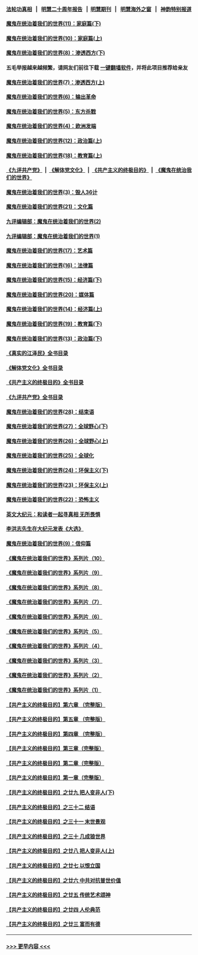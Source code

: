 #### [法轮功真相](https://github.com/gfw-breaker/truth/blob/master/README.md?t=0) &nbsp;&nbsp;|&nbsp;&nbsp; [明慧二十周年报告](https://github.com/gfw-breaker/mh-reports/blob/master/README.md?t=0) &nbsp;&nbsp;|&nbsp;&nbsp;[明慧期刊](https://github.com/gfw-breaker/mh-qikan) &nbsp;&nbsp;|&nbsp;&nbsp; [明慧海外之窗](https://github.com/gfw-breaker/mh-news/blob/master/README.md?t=0) &nbsp;&nbsp;|&nbsp;&nbsp; [神韵特别报道](https://github.com/gfw-breaker/mh-news/blob/master/shenyun.md?t=0)
#### [魔鬼在统治着我们的世界(11)：家庭篇(下)](../pages/nsc422/n10440961.md?t=12182050) 
#### [魔鬼在统治着我们的世界(10)：家庭篇(上)](../pages/nsc422/n10435448.md?t=12182050) 
#### [魔鬼在统治着我们的世界(8)：渗透西方(下)](../pages/nsc422/n10429603.md?t=12182050) 
#### 五毛举报越来越频繁，请网友们前往下载 [一键翻墙软件](https://github.com/gfw-breaker/ssr-accounts)，并将此项目推荐给亲友
#### [魔鬼在统治着我们的世界(7)：渗透西方(上)](../pages/nsc422/n10426013.md?t=12182050) 
#### [魔鬼在统治着我们的世界(6)：输出革命](../pages/nsc422/n10421536.md?t=12182050) 
#### [魔鬼在统治着我们的世界(5)：东方杀戮](../pages/nsc422/n10417707.md?t=12182050) 
#### [魔鬼在统治着我们的世界(4)：欧洲发端](../pages/nsc422/n10414890.md?t=12182050) 
#### [魔鬼在统治着我们的世界(12)：政治篇(上)](../pages/nsc422/n10444576.md?t=12182050) 
#### [魔鬼在统治着我们的世界(18)：教育篇(上)](../pages/nsc422/n10526970.md?t=12182050) 
#### [《九评共产党》](https://github.com/begood0513/9ping.md/blob/master/README.md) &nbsp;|&nbsp; [《解体党文化》](../../../../jtdwh.md/blob/master/README.md)  &nbsp;|&nbsp; [《共产主义的终极目的》](../../../../gczydzjmd.md/blob/master/README.md) &nbsp;|&nbsp; [《魔鬼在统治我们的世界》](../../../../mgztzwmdsj.md/blob/master/README.md) 
#### [魔鬼在统治着我们的世界(3)：毁人36计](../pages/nsc422/n10411583.md?t=12182050) 
#### [魔鬼在统治着我们的世界(21)：文化篇](../pages/nsc422/n10597706.md?t=12182050) 
#### [九评编辑部：魔鬼在统治着我们的世界(2)](../pages/nsc422/n10410036.md?t=12182050) 
#### [九评编辑部：魔鬼在统治着我们的世界(1)](../pages/nsc422/n10406825.md?t=12182050) 
#### [魔鬼在统治着我们的世界(17)：艺术篇](../pages/nsc422/n10499093.md?t=12182050) 
#### [魔鬼在统治着我们的世界(16)：法律篇](../pages/nsc422/n10485969.md?t=12182050) 
#### [魔鬼在统治着我们的世界(15)：经济篇(下)](../pages/nsc422/n10469975.md?t=12182050) 
#### [魔鬼在统治着我们的世界(20)：媒体篇](../pages/nsc422/n10586579.md?t=12182050) 
#### [魔鬼在统治着我们的世界(14)：经济篇(上)](../pages/nsc422/n10457370.md?t=12182050) 
#### [魔鬼在统治着我们的世界(19)：教育篇(下)](../pages/nsc422/n10564808.md?t=12182050) 
#### [魔鬼在统治着我们的世界(13)：政治篇(下)](../pages/nsc422/n10448270.md?t=12182050) 
#### [《真实的江泽民》全书目录](../pages/nsc422/n13721399.md?t=12182050) 
#### [《解体党文化》全书目录](../pages/nsc422/n13721157.md?t=12182050) 
#### [《共产主义的终极目的》全书目录](../pages/nsc422/n13721048.md?t=12182050) 
#### [《九评共产党》全书目录](../pages/nsc422/n13708085.md?t=12182050) 
#### [魔鬼在统治着我们的世界(28)：结束语](../pages/nsc422/n10936246.md?t=12182050) 
#### [魔鬼在统治着我们的世界(27)：全球野心(下)](../pages/nsc422/n10928319.md?t=12182050) 
#### [魔鬼在统治着我们的世界(26)：全球野心(上)](../pages/nsc422/n10900318.md?t=12182050) 
#### [魔鬼在统治着我们的世界(25)：全球化](../pages/nsc422/n10788205.md?t=12182050) 
#### [魔鬼在统治着我们的世界(24)：环保主义(下)](../pages/nsc422/n10695307.md?t=12182050) 
#### [魔鬼在统治着我们的世界(23)：环保主义(上)](../pages/nsc422/n10688613.md?t=12182050) 
#### [魔鬼在统治着我们的世界(22)：恐怖主义](../pages/nsc422/n10614727.md?t=12182050) 
#### [英文大纪元：和读者一起寻真相 无所畏惧](../pages/nsc422/n12542027.md?t=12182050) 
#### [李洪志先生在大纪元发表《大选》](../pages/nsc422/n12534746.md?t=12182050) 
#### [魔鬼在统治着我们的世界(9)：信仰篇](../pages/nsc422/n10432159.md?t=12182050) 
#### [《魔鬼在统治着我们的世界》系列片（10）](../pages/nsc422/n12292670.md?t=12182050) 
#### [《魔鬼在统治着我们的世界》系列片（9）](../pages/nsc422/n12290859.md?t=12182050) 
#### [《魔鬼在统治着我们的世界》系列片（8）](../pages/nsc422/n12287445.md?t=12182050) 
#### [《魔鬼在统治着我们的世界》系列片（7）](../pages/nsc422/n12283425.md?t=12182050) 
#### [《魔鬼在统治着我们的世界》系列片（6）](../pages/nsc422/n12282314.md?t=12182050) 
#### [《魔鬼在统治着我们的世界》系列片（5）](../pages/nsc422/n12281419.md?t=12182050) 
#### [《魔鬼在统治着我们的世界》系列片（4）](../pages/nsc422/n12274024.md?t=12182050) 
#### [《魔鬼在统治着我们的世界》系列片（3）](../pages/nsc422/n12271322.md?t=12182050) 
#### [《魔鬼在统治着我们的世界》系列片（2）](../pages/nsc422/n12269049.md?t=12182050) 
#### [《魔鬼在统治着我们的世界》系列片（1）](../pages/nsc422/n12267575.md?t=12182050) 
#### [【共产主义的终极目的】第六章 （完整版）](../pages/nsc422/n11428913.md?t=12182050) 
#### [【共产主义的终极目的】第五章 （完整版）](../pages/nsc422/n11428912.md?t=12182050) 
#### [【共产主义的终极目的】第四章 （完整版）](../pages/nsc422/n11428907.md?t=12182050) 
#### [【共产主义的终极目的】第三章（完整版）](../pages/nsc422/n11428848.md?t=12182050) 
#### [【共产主义的终极目的】第二章（完整版）](../pages/nsc422/n11428831.md?t=12182050) 
#### [【共产主义的终极目的】第一章（完整版）](../pages/nsc422/n11417651.md?t=12182050) 
#### [【共产主义的终极目的】之廿九 把人变非人(下)](../pages/nsc422/n11344140.md?t=12182050) 
#### [【共产主义的终极目的】之三十二 结语](../pages/nsc422/n11360535.md?t=12182050) 
#### [【共产主义的终极目的】之三十一 末世景观](../pages/nsc422/n11351129.md?t=12182050) 
#### [【共产主义的终极目的】之三十 几成狼世界](../pages/nsc422/n11348280.md?t=12182050) 
#### [【共产主义的终极目的】之廿八 把人变非人(上)](../pages/nsc422/n11340492.md?t=12182050) 
#### [【共产主义的终极目的】之廿七 以恨立国](../pages/nsc422/n11336944.md?t=12182050) 
#### [【共产主义的终极目的】之廿六 中共对抗普世价值](../pages/nsc422/n11324785.md?t=12182050) 
#### [【共产主义的终极目的】之廿五 传统艺术颂神](../pages/nsc422/n11296396.md?t=12182050) 
#### [【共产主义的终极目的】之廿四 人伦典范](../pages/nsc422/n11296397.md?t=12182050) 
#### [【共产主义的终极目的】之廿三 富而有德](../pages/nsc422/n11283598.md?t=12182050) 

----
#### [ >>> 更早内容 <<< ](../indexes/nsc422-earlier.md)
